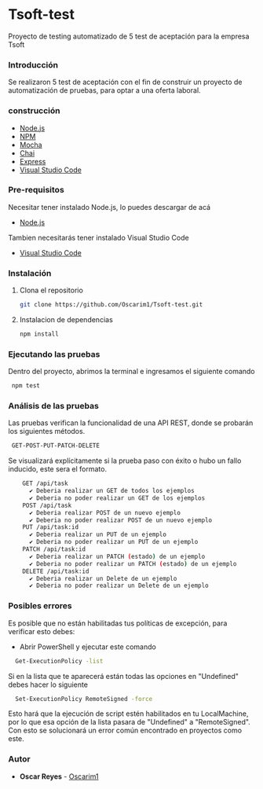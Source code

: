 # Tsoft-test
Proyecto de testing automatizado de 5 test de aceptación para la empresa Tsoft 

### Introducción
Se realizaron 5 test de aceptación con el fin de construir un proyecto de automatización de pruebas, para optar a una oferta laboral.

### construcción
* [Node.js](https://nodejs.org/es/)
* [NPM](https://www.npmjs.com/)
* [Mocha](https://mochajs.org/)
* [Chai](https://www.chaijs.com/)
* [Express](https://expressjs.com/es/)
* [Visual Studio Code](https://code.visualstudio.com/)

### Pre-requisitos
Necesitar tener instalado Node.js, lo puedes descargar de acá

  * [Node.js](https://nodejs.org/es/)

Tambien necesitarás tener instalado Visual Studio Code

* [Visual Studio Code](https://code.visualstudio.com/)

### Instalación
1. Clona el repositorio

   ``` sh
   git clone https://github.com/Oscarim1/Tsoft-test.git
   ```
2. Instalacion de dependencias

   ``` sh
   npm install
   ```
### Ejecutando las pruebas
Dentro del proyecto, abrimos la terminal e ingresamos el siguiente comando

  ``` sh
   npm test
   ```
### Análisis de las pruebas
Las pruebas verifican la funcionalidad de una API REST, donde se probarán los siguientes métodos.

  ``` sh
   GET-POST-PUT-PATCH-DELETE
   ```

Se visualizará explícitamente si la prueba paso con éxito o hubo un fallo inducido, este sera el formato.
``` sh
    GET /api/task
      ✔ Deberia realizar un GET de todos los ejemplos
      ✔ Deberia no poder realizar un GET de los ejemplos
    POST /api/task
      ✔ Deberia realizar POST de un nuevo ejemplo
      ✔ Deberia no poder realizar POST de un nuevo ejemplo
    PUT /api/task:id
      ✔ Deberia realizar un PUT de un ejemplo
      ✔ Deberia no poder realizar un PUT de un ejemplo
    PATCH /api/task:id
      ✔ Deberia realizar un PATCH (estado) de un ejemplo
      ✔ Deberia no poder realizar un PATCH (estado) de un ejemplo
    DELETE /api/task:id
      ✔ Deberia realizar un Delete de un ejemplo
      ✔ Deberia no poder realizar un Delete de un ejemplo
   ```
    

### Posibles errores
Es posible que no están habilitadas tus políticas de excepción, para verificar esto debes:
* Abrir PowerShell y ejecutar este comando
 ``` sh
   Get-ExecutionPolicy -list
   ```
Si en la lista que te aparecerá están todas las opciones en "Undefined" debes hacer lo siguiente
 ``` sh
   Set-ExecutionPolicy RemoteSigned -force
   ```
Esto hará que la ejecución de script estén habilitados en tu LocalMachine, por lo que esa opción de la lista pasara de "Undefined" a "RemoteSigned".
Con esto se solucionará un error común encontrado en proyectos como este.

### Autor
* **Oscar Reyes** - [Oscarim1](https://github.com/Oscarim1)

